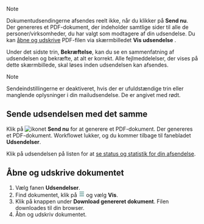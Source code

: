 <!-- markdownlint-disable-file MD041 -->
> [!NOTE]
> Dokumentudsendingerne afsendes reelt ikke, når du klikker på **Send nu**. Der genereres et PDF-dokument, der indeholder samtlige sider til alle de personer/virksomheder, du har valgt som modtagere af din udsendelse. Du kan [åbne og udskrive](#open-and-print-the-document) PDF-filen via skærmbilledet **Vis udsendelse** .

Under det sidste trin, **Bekræftelse**, kan du se en sammenfatning af udsendelsen og bekræfte, at alt er korrekt. Alle fejlmeddelelser, der vises på dette skærmbillede, skal løses inden udsendelsen kan afsendes.

> [!NOTE]
> Sendeindstillingerne er deaktiveret, hvis der er ufuldstændige trin eller manglende oplysninger i din mailudsendelse. De er angivet med rødt.

## Sende udsendelsen med det samme

Klik på ![ikonet][img1] **Send nu** for at generere et PDF-dokument. Der genereres et PDF-dokument. Workflowet lukker, og du kommer tilbage til fanebladet **Udsendelser**.

Klik på udsendelsen på listen for at [se status og statistik for din afsendelse][1].

## Åbne og udskrive dokumentet

1. Vælg fanen **Udsendelser**.
2. Find dokumentet, klik på ![ikonet][img2] og vælg **Vis**.
3. Klik på knappen under **Download genereret dokument**. Filen downloades til din browser.
4. Åbn og udskriv dokumentet.

<!-- Referenced links -->
[1]: ../../follow-up/view-statistics.md

<!-- Referenced images -->
[img1]: ../media/send-now.png
[img2]: ../../../../../../media/icons/btn-menu.png
